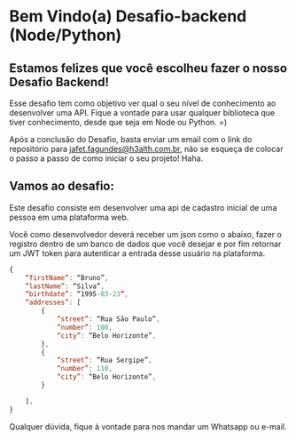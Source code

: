 # Bem Vindo(a) Desafio-backend (Node/Python)

## Estamos felizes que você escolheu fazer o nosso Desafio Backend!

Esse desafio tem como objetivo ver qual o seu nível de conhecimento ao desenvolver uma API. Fique a vontade para usar qualquer biblioteca que tiver conhecimento, desde que seja em Node ou Python. =)

Após a conclusão do Desafio, basta enviar um email com o link do repositório para jafet.fagundes@h3alth.com.br, não se esqueça de colocar o passo a passo de como iniciar o seu projeto! Haha.

## Vamos ao desafio:

Este desafio consiste em desenvolver uma api de cadastro inicial de uma pessoa em uma plataforma web.

Você como desenvolvedor deverá receber um json como o abaixo, fazer o registro dentro de um banco de dados que você desejar e por fim retornar um JWT token para autenticar a entrada desse usuário na plataforma.
```javascript
{
	“firstName”: “Bruno”,
	“lastName”: “Silva”,
	“birthdate”: “1995-03-23”,
	“addresses”: [
		{
			“street”: “Rua São Paulo”,
			“number”: 100,
			“city”: “Belo Horizonte”,
		},
		{
			“street”: “Rua Sergipe”,
			“number”: 110,
			“city”: “Belo Horizonte”,
		}

	],
}
```

Qualquer dúvida, fique à vontade para nos mandar um Whatsapp ou e-mail.
